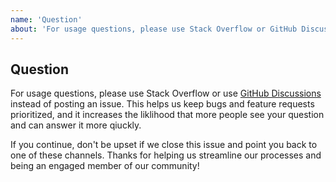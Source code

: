 ```yaml
---
name: 'Question'
about: 'For usage questions, please use Stack Overflow or GitHub Discussions'
---
```


## Question

For usage questions, please use Stack Overflow or use [GitHub Discussions](https://github.com/radix-ui/primitives/discussions) instead of posting an issue. This helps us keep bugs and feature requests prioritized, and it increases the liklihood that more people see your question and can answer it more qiuckly.

If you continue, don't be upset if we close this issue and point you back to one of these channels. Thanks for helping us streamline our processes and being an engaged member of our community!
